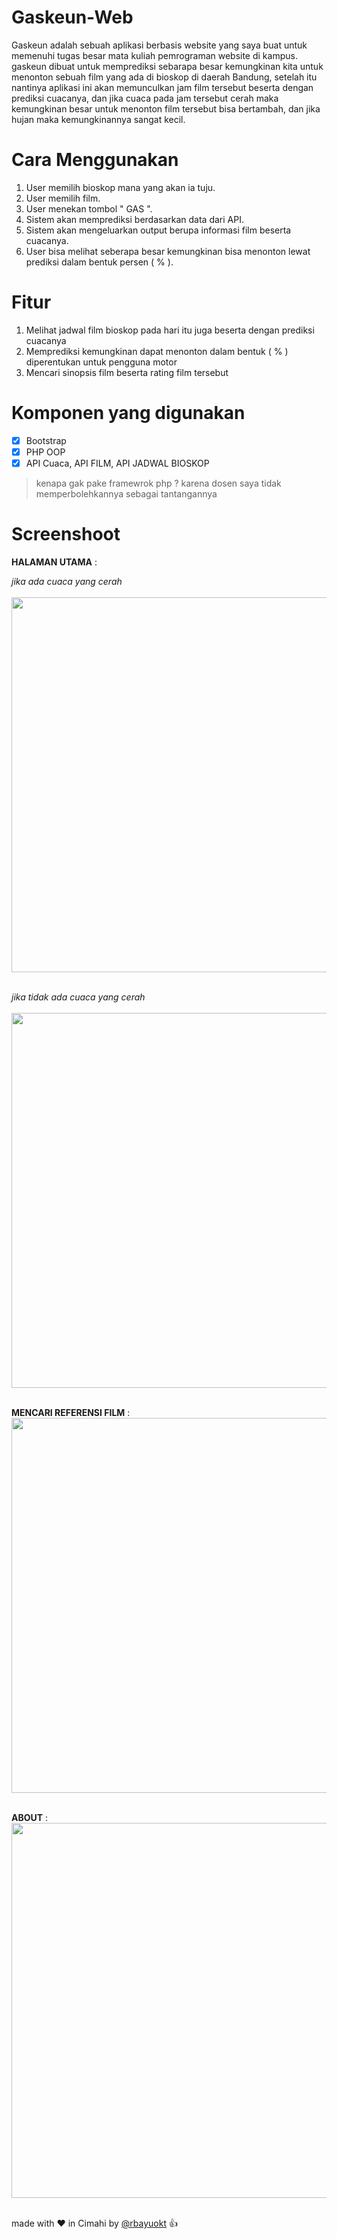 # Gaskeun-Web

Gaskeun adalah sebuah aplikasi berbasis website yang saya buat untuk memenuhi tugas besar mata kuliah pemrograman website di kampus.
gaskeun dibuat untuk memprediksi sebarapa besar kemungkinan kita untuk menonton sebuah film yang ada di bioskop di daerah Bandung, setelah itu nantinya aplikasi ini akan memunculkan jam film tersebut beserta dengan prediksi cuacanya, dan jika cuaca pada jam tersebut cerah maka kemungkinan besar untuk menonton film tersebut bisa bertambah, dan jika hujan maka kemungkinannya sangat kecil.

# Cara Menggunakan
1. User memilih bioskop mana yang akan ia tuju.
2. User memilih film.
3. User menekan tombol " GAS ".
4. Sistem akan memprediksi berdasarkan data dari API.
5. Sistem akan mengeluarkan output berupa informasi film beserta cuacanya.
6. User bisa melihat seberapa besar kemungkinan bisa menonton lewat prediksi dalam bentuk persen ( % ).

# Fitur
1. Melihat jadwal film bioskop pada hari itu juga beserta dengan prediksi cuacanya
2. Memprediksi kemungkinan dapat menonton dalam bentuk ( % ) diperentukan untuk pengguna motor
3. Mencari sinopsis film beserta rating film tersebut

# Komponen yang digunakan 
- [x] Bootstrap 
- [x] PHP OOP
- [x] API Cuaca, API FILM, API JADWAL BIOSKOP

> kenapa gak pake framewrok php ? karena dosen saya tidak memperbolehkannya sebagai tantangannya

# Screenshoot

**HALAMAN UTAMA** : <br>

*jika ada cuaca yang cerah*<br><br>
<img src="screenshoot/home1.png" width="600px" /><br><br>

*jika tidak ada cuaca yang cerah*<br><br>
<img src="screenshoot/home2.png" width="600px" /><br><br>

**MENCARI REFERENSI FILM** : <br>
<img src="screenshoot/cari_film.png" width="600px" /><br><br>

**ABOUT** : <br>
<img src="screenshoot/about.png" width="600px" /><br><br>

made with :heart: in Cimahi by [@rbayuokt](https://www.instagram.com/rbayuokt/) :thumbsup:
